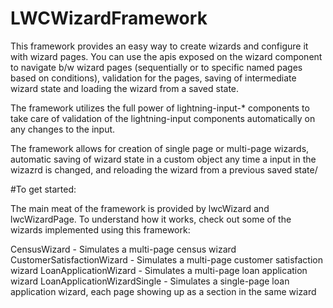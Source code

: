 # LWCWizardFramework

This framework provides an easy way to create wizards and configure it with wizard pages. You can use the apis exposed on the wizard component to navigate b/w wizard pages (sequentially or to specific named pages based on conditions), validation for the pages, saving of intermediate wizard state and loading the wizard from a saved state.

The framework utilizes the full power of lightning-input-* components to take care of validation of the lightning-input components automatically on any changes to the input.

The framework allows for creation of single page or multi-page wizards, automatic saving of wizard state in a custom object any time a input in the wizazrd is changed, and reloading the wizard from a previous saved state/

#To get started:

The main meat of the framework is provided by lwcWizard and lwcWizardPage.
To understand how it works, check out some of the wizards implemented using this framework:

CensusWizard - Simulates a multi-page census wizard
CustomerSatisfactionWizard - Simulates a multi-page customer satisfaction wizard
LoanApplicationWizard - Simulates a multi-page loan application wizard
LoanApplicationWizardSingle - Simulates a single-page loan application wizard, each page showing up as a section in the same wizard
